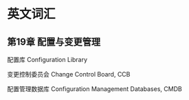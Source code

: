 # 英文词汇




## 第19章 配置与变更管理

配置库 Configuration Library

变更控制委员会 Change Control Board, CCB

配置管理数据库 Configuration Management Databases, CMDB